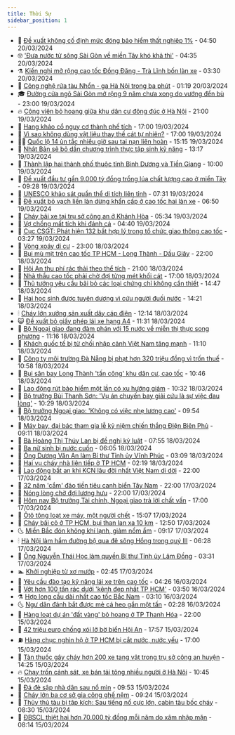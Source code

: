 ```yaml
---
title: Thời Sự
sidebar_position: 1
---
```


<!-- vnexpress-thoi-su:START -->
- 🦒 [Đề xuất không cố định mức đóng bảo hiểm thất nghiệp 1%](https://vnexpress.net/de-xuat-khong-co-dinh-muc-dong-bao-hiem-that-nghiep-1-4724433.html) - 04:50 20/03/2024
- 🤓 [&#39;Đưa nước từ sông Sài Gòn về miền Tây khó khả thi&#39;](https://vnexpress.net/dua-nuoc-tu-song-hau-sai-gon-ve-vung-kho-han-mien-tay-kho-kha-thi-4723767.html) - 04:35 20/03/2024
- ⚗️ [Kiến nghị mở rộng cao tốc Đồng Đăng - Trà Lĩnh bốn làn xe](https://vnexpress.net/kien-nghi-mo-rong-cao-toc-dong-dang-tra-linh-bon-lan-xe-4724366.html) - 03:30 20/03/2024
- 🌊 [Công nghệ rửa tàu Nhổn - ga Hà Nội trong ba phút](https://vnexpress.net/cong-nghe-rua-tau-nhon-ga-ha-noi-trong-ba-phut-4724155.html) - 01:19 20/03/2024
- 🎓 [Đường cửa ngõ Sài Gòn mở rộng 9 năm chưa xong do vướng đền bù](https://vnexpress.net/duong-cua-ngo-sai-gon-mo-rong-9-nam-chua-xong-do-vuong-den-bu-4724182.html) - 23:00 19/03/2024
- 🔥 [Công viên bỏ hoang giữa khu dân cư đông đúc ở Hà Nội](https://vnexpress.net/cong-vien-bo-hoang-giua-khu-dan-cu-dong-duc-o-ha-noi-4723975.html) - 21:00 19/03/2024
- 🦏 [Hang khảo cổ nguy cơ thành phế tích](https://vnexpress.net/hang-khao-co-nguy-co-thanh-phe-tich-4723456.html) - 17:00 19/03/2024
- 👺 [Vì sao không dùng vật liệu thay thế cát tự nhiên?](https://vnexpress.net/vi-sao-khong-dung-vat-lieu-thay-the-cat-tu-nhien-4722671.html) - 17:00 19/03/2024
- 🧑‍🏫 [Quốc lộ 14 ùn tắc nhiều giờ sau tai nạn liên hoàn](https://vnexpress.net/quoc-lo-14-un-tac-nhieu-gio-sau-tai-nan-lien-hoan-4724243.html) - 15:15 19/03/2024
- 🚦 [Nhật Bản sẽ bỏ dần chương trình thực tập sinh kỹ năng](https://vnexpress.net/nhat-ban-se-bo-dan-chuong-trinh-thuc-tap-sinh-ky-nang-4724214.html) - 13:17 19/03/2024
- 🎉 [Thành lập hai thành phố thuộc tỉnh Bình Dương và Tiền Giang](https://vnexpress.net/thanh-lap-hai-thanh-pho-thuoc-tinh-binh-duong-va-tien-giang-4724126.html) - 10:00 19/03/2024
- 🦒 [Đề xuất đầu tư gần 9.000 tỷ đồng trồng lúa chất lượng cao ở miền Tây](https://vnexpress.net/de-xuat-dau-tu-gan-9-000-ty-dong-trong-lua-chat-luong-cao-o-mien-tay-4724149.html) - 09:28 19/03/2024
- 🤗 [UNESCO khảo sát quần thể di tích liên tỉnh](https://vnexpress.net/unesco-khao-sat-quan-the-di-tich-lien-tinh-4724026.html) - 07:31 19/03/2024
- 💼 [Đề xuất bỏ vạch liền làn dừng khẩn cấp ở cao tốc hai làn xe](https://vnexpress.net/de-xuat-bo-vach-lien-lan-dung-khan-cap-o-cao-toc-hai-lan-xe-4723979.html) - 06:50 19/03/2024
- 🤩 [Cháy bãi xe tại trụ sở công an ở Khánh Hòa](https://vnexpress.net/chay-bai-xe-tai-tru-so-cong-an-o-khanh-hoa-4724043.html) - 05:34 19/03/2024
- 🤡 [Vợ chồng mất tích khi đánh cá](https://vnexpress.net/vo-chong-mat-tich-khi-danh-ca-4724003.html) - 04:40 19/03/2024
- 💯 [Cục CSGT: Phát hiện 132 bất hợp lý trong tổ chức giao thông cao tốc](https://vnexpress.net/cuc-csgt-phat-hien-132-bat-hop-ly-trong-to-chuc-giao-thong-cao-toc-4723875.html) - 03:27 19/03/2024
- 👺 [Vòng xoáy di cư](https://vnexpress.net/vong-xoay-di-cu-4722437.html) - 23:00 18/03/2024
- 🌮 [Bụi mù mịt trên cao tốc TP HCM - Long Thành - Dầu Giây](https://vnexpress.net/bui-mu-mit-tren-cao-toc-tp-hcm-long-thanh-dau-giay-4723817.html) - 22:00 18/03/2024
- 🥸 [Hội An thu phí rác thải theo thể tích](https://vnexpress.net/hoi-an-thu-phi-rac-thai-theo-the-tich-4722132.html) - 21:00 18/03/2024
- 🐻 [Nhà thầu cao tốc phải chờ đợi từng mét khối cát](https://vnexpress.net/nha-thau-cao-toc-phai-cho-doi-tung-met-khoi-cat-4721731.html) - 17:00 18/03/2024
- 👀 [Thủ tướng yêu cầu bãi bỏ các loại chứng chỉ không cần thiết](https://vnexpress.net/thu-tuong-yeu-cau-bai-bo-cac-loai-chung-chi-khong-can-thiet-4723806.html) - 14:47 18/03/2024
- 🤔 [Hai học sinh được tuyên dương vì cứu người đuối nước](https://vnexpress.net/hai-hoc-sinh-duoc-tuyen-duong-vi-cuu-nguoi-duoi-nuoc-4723808.html) - 14:21 18/03/2024
- 🕯 [Cháy lớn xưởng sản xuất dây cáp điện](https://vnexpress.net/chay-lon-xuong-san-xuat-day-cap-dien-4723791.html) - 12:14 18/03/2024
- 😺 [Đề xuất bỏ giấy phép lái xe hạng A4](https://vnexpress.net/de-xuat-bo-giay-phep-lai-xe-hang-a4-4723578.html) - 11:31 18/03/2024
- 🦆 [Bộ Ngoại giao đang đàm phán với 15 nước về miễn thị thực song phương](https://vnexpress.net/bo-ngoai-giao-dang-dam-phan-voi-15-nuoc-ve-mien-thi-thuc-song-phuong-4723758.html) - 11:16 18/03/2024
- 🧰 [Khách quốc tế bị từ chối nhập cảnh Việt Nam tăng mạnh](https://vnexpress.net/khach-quoc-te-bi-tu-choi-nhap-canh-viet-nam-tang-manh-4723781.html) - 11:10 18/03/2024
- 🦍 [Công ty môi trường Đà Nẵng bị phạt hơn 320 triệu đồng vì trốn thuế](https://vnexpress.net/cong-ty-moi-truong-da-nang-bi-phat-hon-320-trieu-dong-vi-tron-thue-4723760.html) - 10:58 18/03/2024
- 🧰 [Bụi sân bay Long Thành &#39;tấn công&#39; khu dân cư, cao tốc](https://vnexpress.net/bui-san-bay-long-thanh-tan-cong-khu-dan-cu-cao-toc-4723721.html) - 10:46 18/03/2024
- 💃 [Lao động rút bảo hiểm một lần có xu hướng giảm](https://vnexpress.net/lao-dong-rut-bao-hiem-mot-lan-co-xu-huong-giam-4723755.html) - 10:32 18/03/2024
- 🧰 [Bộ trưởng Bùi Thanh Sơn: &#39;Vụ án chuyến bay giải cứu là sự việc đau lòng&#39;](https://vnexpress.net/bo-truong-bui-thanh-son-vu-an-chuyen-bay-giai-cuu-la-su-viec-dau-long-4723747.html) - 10:29 18/03/2024
- 🚀 [Bộ trưởng Ngoại giao: &#39;Không có việc nhẹ lương cao&#39;](https://vnexpress.net/bo-truong-ngoai-giao-khong-co-viec-nhe-luong-cao-4723697.html) - 09:54 18/03/2024
- 🎊 [Máy bay, đại bác tham gia lễ kỷ niệm chiến thắng Điện Biên Phủ](https://vnexpress.net/may-bay-dai-bac-tham-gia-le-ky-niem-chien-thang-dien-bien-phu-4723686.html) - 09:11 18/03/2024
- 🤭 [Bà Hoàng Thị Thúy Lan bị đề nghị kỷ luật](https://vnexpress.net/ba-hoang-thi-thuy-lan-bi-de-nghi-ky-luat-4723653.html) - 07:55 18/03/2024
- 🤗 [Ba nữ sinh bị nước cuốn](https://vnexpress.net/ba-nu-sinh-bi-nuoc-cuon-4723607.html) - 06:05 18/03/2024
- 🌈 [Ông Dương Văn An làm Bí thư Tỉnh ủy Vĩnh Phúc](https://vnexpress.net/ong-duong-van-an-lam-bi-thu-tinh-uy-vinh-phuc-4723475.html) - 03:09 18/03/2024
- 🦣 [Hai vụ cháy nhà liên tiếp ở TP HCM](https://vnexpress.net/hai-vu-chay-nha-lien-tiep-o-tp-hcm-4723476.html) - 02:19 18/03/2024
- 🎡 [Lao động bất an khi KCN lâu đời nhất Việt Nam di dời](https://vnexpress.net/lao-dong-bat-an-khi-kcn-lau-doi-nhat-viet-nam-di-doi-4723372.html) - 22:00 17/03/2024
- 🦏 [32 năm &#39;cắm&#39; đảo tiền tiêu canh biển Tây Nam](https://vnexpress.net/32-nam-cam-dao-tien-tieu-canh-bien-tay-nam-4723270.html) - 22:00 17/03/2024
- 🎊 [Nóng lòng chờ đợi lương hưu](https://vnexpress.net/nong-long-cho-doi-luong-huu-4722374.html) - 22:00 17/03/2024
- 🫶 [Hôm nay Bộ trưởng Tài chính, Ngoại giao trả lời chất vấn](https://vnexpress.net/hom-nay-bo-truong-tai-chinh-ngoai-giao-tra-loi-chat-van-4723314.html) - 17:00 17/03/2024
- 🤔 [Ôtô tông loạt xe máy, một người chết](https://vnexpress.net/oto-tong-loat-xe-may-mot-nguoi-chet-4723366.html) - 15:07 17/03/2024
- 🤠 [Cháy bãi cỏ ở TP HCM, bụi than lan xa 10 km](https://vnexpress.net/chay-bai-co-o-tp-hcm-bui-than-lan-xa-10-km-4723350.html) - 12:50 17/03/2024
- 🌜 [Miền Bắc đón không khí lạnh, giảm nồm ẩm](https://vnexpress.net/mien-bac-don-khong-khi-lanh-giam-nom-am-4723305.html) - 09:17 17/03/2024
- 🕯 [Hà Nội làm hầm đường bộ qua đê sông Hồng trong quý III](https://vnexpress.net/ha-noi-lam-ham-duong-bo-qua-de-song-hong-trong-quy-iii-4723273.html) - 06:28 17/03/2024
- 🤔 [Ông Nguyễn Thái Học làm quyền Bí thư Tỉnh ủy Lâm Đồng](https://vnexpress.net/ong-nguyen-thai-hoc-lam-quyen-bi-thu-tinh-uy-lam-dong-4723240.html) - 03:31 17/03/2024
- 🏊 [Khởi nghiệp từ xơ mướp](https://vnexpress.net/khoi-nghiep-tu-xo-muop-4722194.html) - 02:45 17/03/2024
- 🌮 [Yêu cầu đào tạo kỹ năng lái xe trên cao tốc](https://vnexpress.net/yeu-cau-dao-tao-ky-nang-lai-xe-tren-cao-toc-4722978.html) - 04:26 16/03/2024
- 🫣 [Vớt hơn 100 tấn rác dưới &#39;kênh đẹp nhất TP HCM&#39;](https://vnexpress.net/vot-hon-100-tan-rac-duoi-kenh-dep-nhat-tp-hcm-4722939.html) - 03:50 16/03/2024
- ⚗️ [Hợp long cầu dài nhất cao tốc Bắc Nam](https://vnexpress.net/hop-long-cau-dai-nhat-cao-toc-bac-nam-4722882.html) - 03:10 16/03/2024
- 🌜 [Ngư dân đánh bắt được mẻ cá heo gần một tấn](https://vnexpress.net/ngu-dan-danh-bat-duoc-me-ca-heo-gan-mot-tan-4722926.html) - 02:28 16/03/2024
- 🌁 [Hàng loạt dự án &#39;đất vàng&#39; bỏ hoang ở TP Thanh Hóa](https://vnexpress.net/hang-loat-du-an-dat-vang-bo-hoang-o-tp-thanh-hoa-4722604.html) - 22:00 15/03/2024
- 🐲 [42 triệu euro chống xói lở bờ biển Hội An](https://vnexpress.net/42-trieu-euro-chong-xoi-lo-bo-bien-hoi-an-4722843.html) - 17:57 15/03/2024
- ⛽️ [Hàng chục nghìn hộ ở TP HCM bị cắt nước, nước yếu](https://vnexpress.net/hang-chuc-nghin-ho-o-tp-hcm-bi-cat-nuoc-nuoc-yeu-4722816.html) - 17:00 15/03/2024
- 🗽 [Tàn thuốc gây cháy hơn 200 xe tang vật trong trụ sở công an huyện](https://vnexpress.net/tan-thuoc-gay-chay-hon-200-xe-tang-vat-trong-tru-so-cong-an-huyen-4722863.html) - 14:25 15/03/2024
- 🔥 [Chạy trốn cảnh sát, xe bán tải tông nhiều người ở Hà Nội](https://vnexpress.net/chay-tron-canh-sat-xe-ban-tai-tong-nhieu-nguoi-o-ha-noi-4722805.html) - 10:45 15/03/2024
- 💯 [Đá đè sập nhà dân sau nổ mìn](https://vnexpress.net/da-de-sap-nha-dan-sau-no-min-4722781.html) - 09:53 15/03/2024
- 🦆 [Cháy lớn ba cơ sở gia công ghế nệm](https://vnexpress.net/chay-lon-ba-co-so-gia-cong-ghe-nem-4722789.html) - 09:24 15/03/2024
- 🫣 [Thủy thủ tàu bị tập kích: Sau tiếng nổ cực lớn, cabin tàu bốc cháy](https://vnexpress.net/thuy-thu-tau-bi-tap-kich-sau-tieng-no-cuc-lon-cabin-tau-boc-chay-4722674.html) - 08:30 15/03/2024
- 🤡 [ĐBSCL thiệt hại hơn 70.000 tỷ đồng mỗi năm do xâm nhập mặn](https://vnexpress.net/dbscl-thiet-hai-hon-70-000-ty-dong-moi-nam-do-xam-nhap-man-4722653.html) - 08:14 15/03/2024<!-- vnexpress-thoi-su:END -->